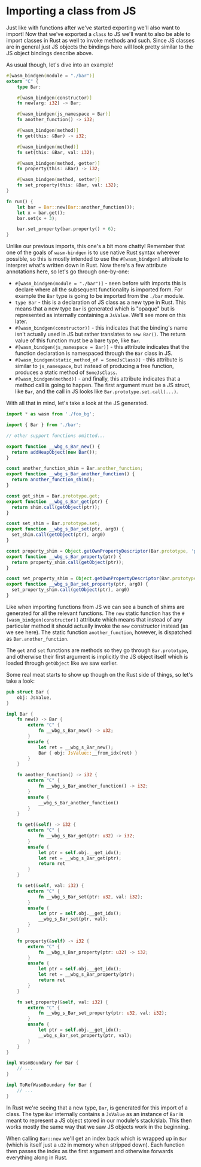 # Importing a class from JS

Just like with functions after we've started exporting we'll also want to
import! Now that we've exported a `class` to JS we'll want to also be able to
import classes in Rust as well to invoke methods and such. Since JS classes are
in general just JS objects the bindings here will look pretty similar to the JS
object bindings describe above.

As usual though, let's dive into an example!

```rust
#[wasm_bindgen(module = "./bar")]
extern "C" {
    type Bar;

    #[wasm_bindgen(constructor)]
    fn new(arg: i32) -> Bar;

    #[wasm_bindgen(js_namespace = Bar)]
    fn another_function() -> i32;

    #[wasm_bindgen(method)]
    fn get(this: &Bar) -> i32;

    #[wasm_bindgen(method)]
    fn set(this: &Bar, val: i32);

    #[wasm_bindgen(method, getter)]
    fn property(this: &Bar) -> i32;

    #[wasm_bindgen(method, setter)]
    fn set_property(this: &Bar, val: i32);
}

fn run() {
    let bar = Bar::new(Bar::another_function());
    let x = bar.get();
    bar.set(x + 3);

    bar.set_property(bar.property() + 6);
}
```

Unlike our previous imports, this one's a bit more chatty! Remember that one of
the goals of `wasm-bindgen` is to use native Rust syntax wherever possible, so
this is mostly intended to use the `#[wasm_bindgen]` attribute to interpret
what's written down in Rust. Now there's a few attribute annotations here, so
let's go through one-by-one:

* `#[wasm_bindgen(module = "./bar")]` - seen before with imports this is declare
  where all the subsequent functionality is imported form. For example the `Bar`
  type is going to be imported from the `./bar` module.
* `type Bar` - this is a declaration of JS class as a new type in Rust. This
  means that a new type `Bar` is generated which is "opaque" but is represented
  as internally containing a `JsValue`. We'll see more on this later.
* `#[wasm_bindgen(constructor)]` - this indicates that the binding's name isn't
  actually used in JS but rather translates to `new Bar()`. The return value of
  this function must be a bare type, like `Bar`.
* `#[wasm_bindgen(js_namespace = Bar)]` - this attribute indicates that the
  function declaration is namespaced through the `Bar` class in JS.
* `#[wasm_bindgen(static_method_of = SomeJsClass)]` - this attribute is similar
  to `js_namespace`, but instead of producing a free function, produces a static
  method of `SomeJsClass`.
* `#[wasm_bindgen(method)]` - and finally, this attribute indicates that a
  method call is going to happen. The first argument must be a JS struct, like
  `Bar`, and the call in JS looks like `Bar.prototype.set.call(...)`.

With all that in mind, let's take a look at the JS generated.

```js
import * as wasm from './foo_bg';

import { Bar } from './bar';

// other support functions omitted...

export function __wbg_s_Bar_new() {
  return addHeapObject(new Bar());
}

const another_function_shim = Bar.another_function;
export function __wbg_s_Bar_another_function() {
  return another_function_shim();
}

const get_shim = Bar.prototype.get;
export function __wbg_s_Bar_get(ptr) {
  return shim.call(getObject(ptr));
}

const set_shim = Bar.prototype.set;
export function __wbg_s_Bar_set(ptr, arg0) {
  set_shim.call(getObject(ptr), arg0)
}

const property_shim = Object.getOwnPropertyDescriptor(Bar.prototype, 'property').get;
export function __wbg_s_Bar_property(ptr) {
  return property_shim.call(getObject(ptr));
}

const set_property_shim = Object.getOwnPropertyDescriptor(Bar.prototype, 'property').set;
export function __wbg_s_Bar_set_property(ptr, arg0) {
  set_property_shim.call(getObject(ptr), arg0)
}
```

Like when importing functions from JS we can see a bunch of shims are generated
for all the relevant functions. The `new` static function has the
`#[wasm_bindgen(constructor)]` attribute which means that instead of any
particular method it should actually invoke the `new` constructor instead (as
we see here). The static function `another_function`, however, is dispatched as
`Bar.another_function`.

The `get` and `set` functions are methods so they go through `Bar.prototype`,
and otherwise their first argument is implicitly the JS object itself which is
loaded through `getObject` like we saw earlier.

Some real meat starts to show up though on the Rust side of things, so let's
take a look:

```rust
pub struct Bar {
    obj: JsValue,
}

impl Bar {
    fn new() -> Bar {
        extern "C" {
            fn __wbg_s_Bar_new() -> u32;
        }
        unsafe {
            let ret = __wbg_s_Bar_new();
            Bar { obj: JsValue::__from_idx(ret) }
        }
    }

    fn another_function() -> i32 {
        extern "C" {
            fn __wbg_s_Bar_another_function() -> i32;
        }
        unsafe {
            __wbg_s_Bar_another_function()
        }
    }

    fn get(&self) -> i32 {
        extern "C" {
            fn __wbg_s_Bar_get(ptr: u32) -> i32;
        }
        unsafe {
            let ptr = self.obj.__get_idx();
            let ret = __wbg_s_Bar_get(ptr);
            return ret
        }
    }

    fn set(&self, val: i32) {
        extern "C" {
            fn __wbg_s_Bar_set(ptr: u32, val: i32);
        }
        unsafe {
            let ptr = self.obj.__get_idx();
            __wbg_s_Bar_set(ptr, val);
        }
    }

    fn property(&self) -> i32 {
        extern "C" {
            fn __wbg_s_Bar_property(ptr: u32) -> i32;
        }
        unsafe {
            let ptr = self.obj.__get_idx();
            let ret = __wbg_s_Bar_property(ptr);
            return ret
        }
    }

    fn set_property(&self, val: i32) {
        extern "C" {
            fn __wbg_s_Bar_set_property(ptr: u32, val: i32);
        }
        unsafe {
            let ptr = self.obj.__get_idx();
            __wbg_s_Bar_set_property(ptr, val);
        }
    }
}

impl WasmBoundary for Bar {
    // ...
}

impl ToRefWasmBoundary for Bar {
    // ...
}
```

In Rust we're seeing that a new type, `Bar`, is generated for this import of a
class. The type `Bar` internally contains a `JsValue` as an instance of `Bar`
is meant to represent a JS object stored in our module's stack/slab. This then
works mostly the same way that we saw JS objects work in the beginning.

When calling `Bar::new` we'll get an index back which is wrapped up in `Bar`
(which is itself just a `u32` in memory when stripped down). Each function then
passes the index as the first argument and otherwise forwards everything along
in Rust.
